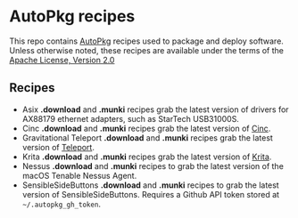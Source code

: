 # AutoPkg recipes

This repo contains [AutoPkg](https://github.com/autopkg/autopkg) recipes used to package and deploy software. Unless otherwise noted, these recipes are available under the terms of the [Apache License, Version 2.0](http://www.apache.org/licenses/LICENSE-2.0.txt)

## Recipes

* Asix **.download** and **.munki** recipes grab the latest version of drivers for AX88179 ethernet adapters, such as StarTech USB31000S.
* Cinc **.download** and **.munki** recipes grab the latest version of [Cinc](https://cinc.sh/).
* Gravitational Teleport **.download** and **.munki** recipes grab the latest version of [Teleport](https://gravitational.com/teleport/).
* Krita **.download** and **.munki** recipes grab the latest version of [Krita](https://krita.org).
* Nessus  **.download** and **.munki** recipes to grab the latest version of the macOS Tenable Nessus Agent.
* SensibleSideButtons **.download** and **.munki** recipes to grab the latest version of SensibleSideButtons. Requires a Github API token stored at `~/.autopkg_gh_token`.